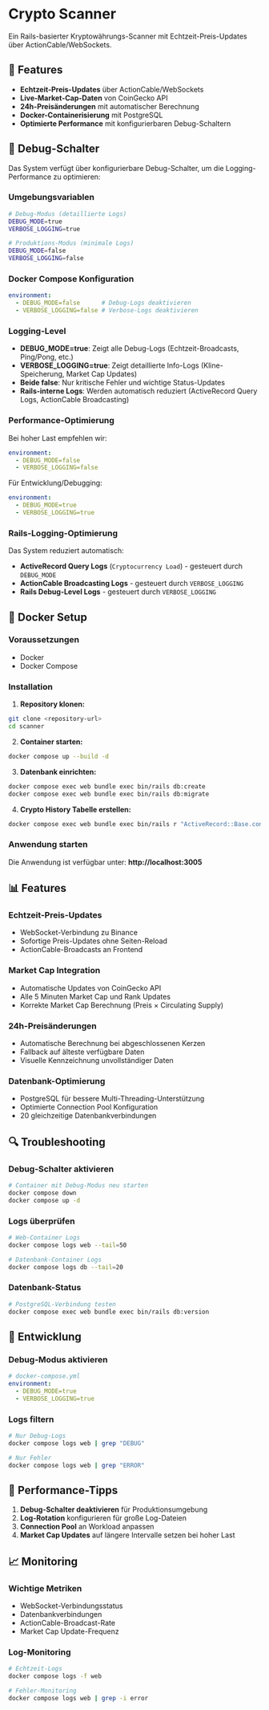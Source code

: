# Crypto Scanner

Ein Rails-basierter Kryptowährungs-Scanner mit Echtzeit-Preis-Updates über ActionCable/WebSockets.

## 🚀 Features

- **Echtzeit-Preis-Updates** über ActionCable/WebSockets
- **Live-Market-Cap-Daten** von CoinGecko API
- **24h-Preisänderungen** mit automatischer Berechnung
- **Docker-Containerisierung** mit PostgreSQL
- **Optimierte Performance** mit konfigurierbaren Debug-Schaltern

## 🔧 Debug-Schalter

Das System verfügt über konfigurierbare Debug-Schalter, um die Logging-Performance zu optimieren:

### Umgebungsvariablen

   ```bash
# Debug-Modus (detaillierte Logs)
DEBUG_MODE=true
VERBOSE_LOGGING=true

# Produktions-Modus (minimale Logs)
DEBUG_MODE=false
VERBOSE_LOGGING=false
```

### Docker Compose Konfiguration

```yaml
environment:
  - DEBUG_MODE=false      # Debug-Logs deaktivieren
  - VERBOSE_LOGGING=false # Verbose-Logs deaktivieren
```

### Logging-Level

- **DEBUG_MODE=true**: Zeigt alle Debug-Logs (Echtzeit-Broadcasts, Ping/Pong, etc.)
- **VERBOSE_LOGGING=true**: Zeigt detaillierte Info-Logs (Kline-Speicherung, Market Cap Updates)
- **Beide false**: Nur kritische Fehler und wichtige Status-Updates
- **Rails-interne Logs**: Werden automatisch reduziert (ActiveRecord Query Logs, ActionCable Broadcasting)

### Performance-Optimierung

Bei hoher Last empfehlen wir:
```yaml
environment:
  - DEBUG_MODE=false
  - VERBOSE_LOGGING=false
```

Für Entwicklung/Debugging:
```yaml
environment:
  - DEBUG_MODE=true
  - VERBOSE_LOGGING=true
```

### Rails-Logging-Optimierung

Das System reduziert automatisch:
- **ActiveRecord Query Logs** (`Cryptocurrency Load`) - gesteuert durch `DEBUG_MODE`
- **ActionCable Broadcasting Logs** - gesteuert durch `VERBOSE_LOGGING`
- **Rails Debug-Level Logs** - gesteuert durch `VERBOSE_LOGGING`

## 🐳 Docker Setup

### Voraussetzungen

- Docker
- Docker Compose

### Installation

1. **Repository klonen:**
```bash
git clone <repository-url>
cd scanner
```

2. **Container starten:**
```bash
docker compose up --build -d
```

3. **Datenbank einrichten:**
```bash
docker compose exec web bundle exec bin/rails db:create
docker compose exec web bundle exec bin/rails db:migrate
```

4. **Crypto History Tabelle erstellen:**
```bash
docker compose exec web bundle exec bin/rails r "ActiveRecord::Base.connection.execute(File.read('db/migrate/20241223_create_crypto_history_data_manual_postgresql.sql'))"
```

### Anwendung starten

Die Anwendung ist verfügbar unter: **http://localhost:3005**

## 📊 Features

### Echtzeit-Preis-Updates
- WebSocket-Verbindung zu Binance
- Sofortige Preis-Updates ohne Seiten-Reload
- ActionCable-Broadcasts an Frontend

### Market Cap Integration
- Automatische Updates von CoinGecko API
- Alle 5 Minuten Market Cap und Rank Updates
- Korrekte Market Cap Berechnung (Preis × Circulating Supply)

### 24h-Preisänderungen
- Automatische Berechnung bei abgeschlossenen Kerzen
- Fallback auf älteste verfügbare Daten
- Visuelle Kennzeichnung unvollständiger Daten

### Datenbank-Optimierung
- PostgreSQL für bessere Multi-Threading-Unterstützung
- Optimierte Connection Pool Konfiguration
- 20 gleichzeitige Datenbankverbindungen

## 🔍 Troubleshooting

### Debug-Schalter aktivieren
```bash
# Container mit Debug-Modus neu starten
docker compose down
docker compose up -d
```

### Logs überprüfen
```bash
# Web-Container Logs
docker compose logs web --tail=50

# Datenbank-Container Logs
docker compose logs db --tail=20
```

### Datenbank-Status
```bash
# PostgreSQL-Verbindung testen
docker compose exec web bundle exec bin/rails db:version
```

## 📝 Entwicklung

### Debug-Modus aktivieren
```yaml
# docker-compose.yml
environment:
  - DEBUG_MODE=true
  - VERBOSE_LOGGING=true
```

### Logs filtern
```bash
# Nur Debug-Logs
docker compose logs web | grep "DEBUG"

# Nur Fehler
docker compose logs web | grep "ERROR"
```

## 🎯 Performance-Tipps

1. **Debug-Schalter deaktivieren** für Produktionsumgebung
2. **Log-Rotation** konfigurieren für große Log-Dateien
3. **Connection Pool** an Workload anpassen
4. **Market Cap Updates** auf längere Intervalle setzen bei hoher Last

## 📈 Monitoring

### Wichtige Metriken
- WebSocket-Verbindungsstatus
- Datenbankverbindungen
- ActionCable-Broadcast-Rate
- Market Cap Update-Frequenz

### Log-Monitoring
```bash
# Echtzeit-Logs
docker compose logs -f web

# Fehler-Monitoring
docker compose logs web | grep -i error
```